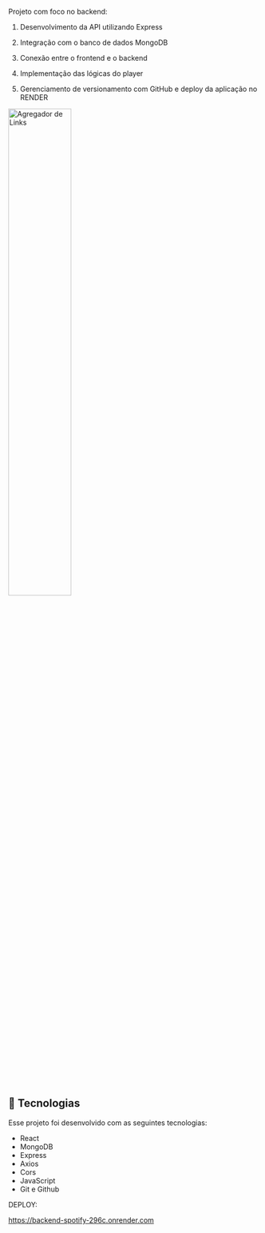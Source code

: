 
Projeto com foco no backend:

1. Desenvolvimento da API utilizando Express  
2. Integração com o banco de dados MongoDB  
3. Conexão entre o frontend e o backend  
4. Implementação das lógicas do player  
5. Gerenciamento de versionamento com GitHub e deploy da aplicação no RENDER

   <p align="center">
  <img alt="Agregador de Links" src="https://i.ibb.co/4ZrQ9BVT/spotify.jpg" width="50%">
</p>

## 🚀 Tecnologias

Esse projeto foi desenvolvido com as seguintes tecnologias:

- React
- MongoDB
- Express
- Axios
- Cors
- JavaScript
- Git e Github

 DEPLOY:

 https://backend-spotify-296c.onrender.com
 
